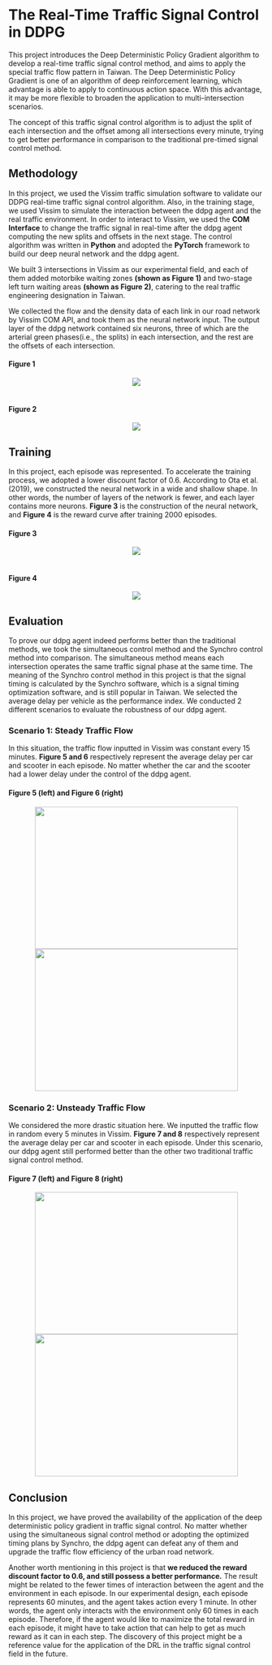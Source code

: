 # The Real-Time Traffic Signal Control in DDPG
This project introduces the Deep Deterministic Policy Gradient algorithm to develop a real-time traffic signal control method,
and aims to apply the special traffic flow pattern in Taiwan.
The Deep Deterministic Policy Gradient is one of an algorithm of deep reinforcement learning, which advantage is able to apply to continuous action space.
With this advantage, it may be more flexible to broaden the application to multi-intersection scenarios.

The concept of this traffic signal control algorithm is to adjust the split of each intersection and the offset among all intersections every minute,
trying to get better performance in comparison to the traditional pre-timed signal control method.


## Methodology
In this project, we used the Vissim traffic simulation software to validate our DDPG real-time traffic signal control algorithm.
Also, in the training stage, we used Vissim to simulate the interaction between the ddpg agent and the real traffic environment.
In order to interact to Vissim, we used the **COM Interface** to change the traffic signal in real-time after the ddpg agent computing the new splits and offsets in the next stage.
The control algorithm was written in **Python** and adopted the **PyTorch** framework to build our deep neural network and the ddpg agent.

We built 3 intersections in Vissim as our experimental field, and each of them added motorbike waiting zones **(shown as Figure 1)** and two-stage left turn waiting areas **(shown as Figure 2)**,
catering to the real traffic engineering designation in Taiwan.

We collected the flow and the density data of each link in our road network by Vissim COM API, and took them as the neural network input.
The output layer of the ddpg network contained six neurons, three of which are the arterial green phases(i.e., the splits) in each intersection,
and the rest are the offsets of each intersection.

#### Figure 1
<div align="center">
<img src="https://user-images.githubusercontent.com/81426493/234746198-6a46c05d-f46f-4c0e-8717-3fc957c95389.png">
</div>
<br>

#### Figure 2
<div align="center">
<img src="https://user-images.githubusercontent.com/81426493/234746212-939311c4-f6e7-4ac3-9614-5c56a51a0edc.png">
</div>


## Training
In this project, each episode was represented. To accelerate the training process, we adopted a lower discount factor of 0.6.
According to Ota et al.(2019), we constructed the neural network in a wide and shallow shape.
In other words, the number of layers of the network is fewer, and each layer contains more neurons.
**Figure 3** is the construction of the neural network, and **Figure 4** is the reward curve after training 2000 episodes.

#### Figure 3
<div align="center">
<img src="https://user-images.githubusercontent.com/81426493/234747832-4b83204e-e327-41a9-acf0-132c8f2dc6c6.png">
</div>
<br>

#### Figure 4
<div align="center">
<img src="https://user-images.githubusercontent.com/81426493/234742132-ecfab0e2-512a-4f81-aca0-ef83a8f3ca42.png">
</div>


## Evaluation
To prove our ddpg agent indeed performs better than the traditional methods, we took the simultaneous control method and the Synchro control method into comparison.
The simultaneous method means each intersection operates the same traffic signal phase at the same time. 
The meaning of the Synchro control method in this project is that the signal timing is calculated by the Synchro software,
which is a signal timing optimization software, and is still popular in Taiwan.
We selected the average delay per vehicle as the performance index. We conducted 2 different scenarios to evaluate the robustness of our ddpg agent.

### Scenario 1: Steady Traffic Flow
In this situation, the traffic flow inputted in Vissim was constant every 15 minutes.
**Figure 5 and 6** respectively represent the average delay per car and scooter in each episode. No matter whether the car and the scooter had a lower delay under the control of the ddpg agent.

#### Figure 5 (left) and Figure 6 (right)
<div align="center">
<img src="https://user-images.githubusercontent.com/81426493/234751423-d66321d3-29bb-4da1-8949-403fedf22960.png" width="400" height="280">
<img src="https://user-images.githubusercontent.com/81426493/234751437-16968719-3b42-43a9-bcd9-a22b6cfa6848.png" width="400" height="280">
</div>

### Scenario 2: Unsteady Traffic Flow
We considered the more drastic situation here. We inputted the traffic flow in random every 5 minutes in Vissim.
**Figure 7 and 8** respectively represent the average delay per car and scooter in each episode.
Under this scenario, our ddpg agent still performed better than the other two traditional traffic signal control method.

#### Figure 7 (left) and Figure 8 (right)
<div align="center">
<img src="https://user-images.githubusercontent.com/81426493/234758928-60cfe7dd-a5a4-41fd-8d6d-824c6b1db717.png" width="400" height="280">
<img src="https://user-images.githubusercontent.com/81426493/234758945-a32422a8-5760-49e4-93b2-cf120f933a4e.png" width="400" height="280">
</div>


## Conclusion
In this project, we have proved the availability of the application of the deep deterministic policy gradient in traffic signal control.
No matter whether using the simultaneous signal control method or adopting the optimized timing plans by Synchro,
the ddpg agent can defeat any of them and upgrade the traffic flow efficiency of the urban road network.

Another worth mentioning in this project is that **we reduced the reward discount factor to 0.6, and still possess a better performance.**
The result might be related to the fewer times of interaction between the agent and the environment in each episode.
In our experimental design, each episode represents 60 minutes, and the agent takes action every 1 minute.
In other words, the agent only interacts with the environment only 60 times in each episode.
Therefore, if the agent would like to maximize the total reward in each episode, it might have to take action that can help to get as much reward as it can in each step.
The discovery of this project might be a reference value for the application of the DRL in the traffic signal control field in the future.
